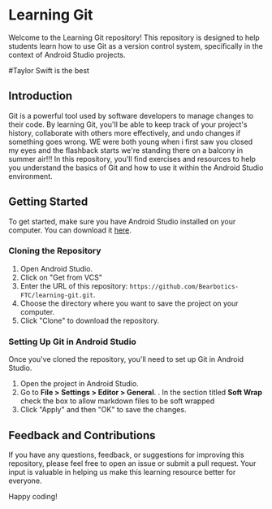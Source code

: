 # Learning Git

Welcome to the Learning Git repository! This repository is designed to help students learn how to use Git as a version control system, specifically in the context of Android Studio projects.

#Taylor Swift is the best

## Introduction

Git is a powerful tool used by software developers to manage changes to their code. By learning Git, you'll be able to keep track of your project's history, collaborate with others more effectively, and undo changes if something goes wrong.
WE were both young when i first saw you
closed my eyes and the flashback starts
we're standing there
on a balcony in summer air!!!
In this repository, you'll find exercises and resources to help you understand the basics of Git and how to use it within the Android Studio environment.

## Getting Started

To get started, make sure you have Android Studio installed on your computer. You can download it [here](https://developer.android.com/studio).

### Cloning the Repository

1. Open Android Studio.
2. Click on "Get from VCS"
3. Enter the URL of this repository: `https://github.com/Bearbotics-FTC/learning-git.git`.
4. Choose the directory where you want to save the project on your computer.
5. Click "Clone" to download the repository.

### Setting Up Git in Android Studio

Once you've cloned the repository, you'll need to set up Git in Android Studio.

1. Open the project in Android Studio.
2. Go to **File > Settings > Editor > General**.
   . In the section titled **Soft Wrap** check the box to allow markdown files to be soft wrapped
4. Click "Apply" and then "OK" to save the changes.


## Feedback and Contributions

If you have any questions, feedback, or suggestions for improving this repository, please feel free to open an issue or submit a pull request. Your input is valuable in helping us make this learning resource better for everyone.

Happy coding!

